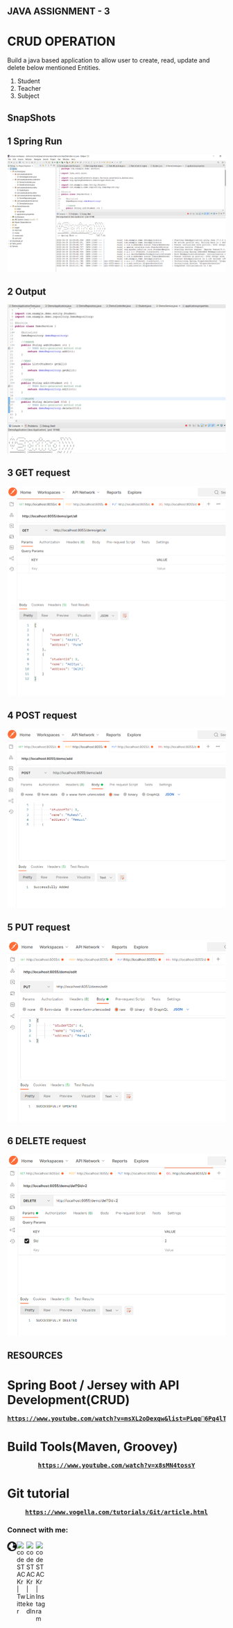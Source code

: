 ## JAVA ASSIGNMENT - 3
# CRUD OPERATION
Build a java based application to allow user to create, read, update and delete below 
mentioned Entities.
1. Student
2. Teacher
3. Subject

## SnapShots
## 1 Spring Run
![web](https://github.com/codewithrathi/CRUD-Operation/blob/main/Images/1.png)
## 2 Output
![web](https://github.com/codewithrathi/CRUD-Operation/blob/main/Images/2.png)
## 3 GET request
![web](https://github.com/codewithrathi/CRUD-Operation/blob/main/Images/3.png)
## 4 POST request
![web](https://github.com/codewithrathi/CRUD-Operation/blob/main/Images/4.png)
## 5 PUT request
![web](https://github.com/codewithrathi/CRUD-Operation/blob/main/Images/5.png)
## 6 DELETE request
![web](https://github.com/codewithrathi/CRUD-Operation/blob/main/Images/6.png)

## RESOURCES
# Spring Boot / Jersey with API Development(CRUD)
<pre><center><a href="https://www.youtube.com/watch?v=msXL2oDexqw&list=PLqq6Pq4lTTbx8p2oCgcAQGQyqN8XeA1x"><b>https://www.youtube.com/watch?v=msXL2oDexqw&list=PLqq6Pq4lTTbx8p2oCgcAQGQyqN8XeA1x</b></a></center></pre>

# Build Tools(Maven, Groovey) 
<pre><center><a href="https://www.youtube.com/watch?v=x8sMN4tossY"><b>https://www.youtube.com/watch?v=x8sMN4tossY</b></a></center></pre>

# Git tutorial
<pre><center><a href="https://www.vogella.com/tutorials/Git/article.html"><b>https://www.vogella.com/tutorials/Git/article.html</b></a></center></pre>


### Connect with me:

[<img align="left" alt="codeSTACKr.com" width="22px" src="https://raw.githubusercontent.com/iconic/open-iconic/master/svg/globe.svg" />][website]
[<img align="left" alt="codeSTACKr | Twitter" width="22px" src="https://cdn.jsdelivr.net/npm/simple-icons@v3/icons/twitter.svg" />][twitter]
[<img align="left" alt="codeSTACKr | LinkedIn" width="22px" src="https://cdn.jsdelivr.net/npm/simple-icons@v3/icons/linkedin.svg" />][linkedin]
[<img align="left" alt="codeSTACKr | Instagram" width="22px" src="https://cdn.jsdelivr.net/npm/simple-icons@v3/icons/instagram.svg" />][instagram]

<br />

[website]: https://shinchancode.github.io/React-Portfolio/
[twitter]: https://twitter.com/CodeShinchan
[instagram]: https://www.instagram.com/shinchann_code/
[linkedin]: https://www.linkedin.com/in/aarti-rathi-a6031814b/
